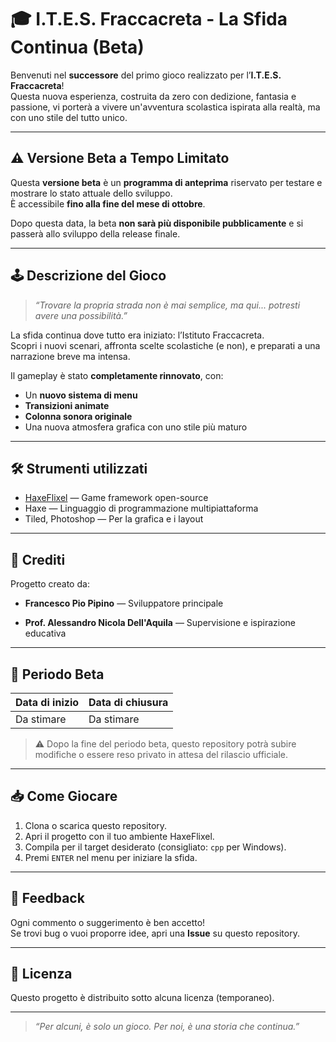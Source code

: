 # 🎓 I.T.E.S. Fraccacreta - La Sfida Continua (Beta)

Benvenuti nel **successore** del primo gioco realizzato per l’**I.T.E.S. Fraccacreta**!  
Questa nuova esperienza, costruita da zero con dedizione, fantasia e passione, vi porterà a vivere un'avventura scolastica ispirata alla realtà, ma con uno stile del tutto unico.

---

## ⚠️ Versione Beta a Tempo Limitato

Questa **versione beta** è un **programma di anteprima** riservato per testare e mostrare lo stato attuale dello sviluppo.  
È accessibile **fino alla fine del mese di ottobre**.

Dopo questa data, la beta **non sarà più disponibile pubblicamente** e si passerà allo sviluppo della release finale.

---

## 🕹️ Descrizione del Gioco

> _“Trovare la propria strada non è mai semplice, ma qui... potresti avere una possibilità.”_

La sfida continua dove tutto era iniziato: l’Istituto Fraccacreta.  
Scopri i nuovi scenari, affronta scelte scolastiche (e non), e preparati a una narrazione breve ma intensa.

Il gameplay è stato **completamente rinnovato**, con:
- Un **nuovo sistema di menu**
- **Transizioni animate**
- **Colonna sonora originale**
- Una nuova atmosfera grafica con uno stile più maturo

---

## 🛠️ Strumenti utilizzati

- [HaxeFlixel](https://haxeflixel.com/) — Game framework open-source
- Haxe — Linguaggio di programmazione multipiattaforma
- Tiled, Photoshop — Per la grafica e i layout

---

## 👤 Crediti

Progetto creato da:

- **Francesco Pio Pipino** — Sviluppatore principale

- **Prof. Alessandro Nicola Dell'Aquila** — Supervisione e ispirazione educativa

---

## 📅 Periodo Beta

| Data di inizio | Data di chiusura |
|----------------|------------------|
| Da stimare     | Da stimare       |

> ⚠️ Dopo la fine del periodo beta, questo repository potrà subire modifiche o essere reso privato in attesa del rilascio ufficiale.

---

## 📥 Come Giocare

1. Clona o scarica questo repository.
2. Apri il progetto con il tuo ambiente HaxeFlixel.
3. Compila per il target desiderato (consigliato: `cpp` per Windows).
4. Premi `ENTER` nel menu per iniziare la sfida.

---

## 💬 Feedback

Ogni commento o suggerimento è ben accetto!  
Se trovi bug o vuoi proporre idee, apri una **Issue** su questo repository.

---

## 📜 Licenza

Questo progetto è distribuito sotto alcuna licenza (temporaneo).

---

> _“Per alcuni, è solo un gioco. Per noi, è una storia che continua.”_
